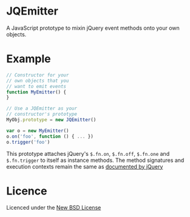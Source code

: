 JQEmitter
=======

A JavaScript prototype to mixin jQuery event methods onto your own objects.

# Example

```js
// Constructor for your
// own objects that you
// want to emit events
function MyEmitter() {
}

// Use a JQEmitter as your
// constructor's prototype
MyObj.prototype = new JQEmitter()

var o = new MyEmitter()
o.on('foo', function () { ... })
o.trigger('foo')
```

This prototype attaches jQuery's `$.fn.on`, `$.fn.off`, `$.fn.one`
and `$.fn.trigger` to itself as instance methods. The method
signatures and execution contexts remain the same
as [documented by jQuery](http://api.jquery.com/category/events/)

# Licence
Licenced under the [New BSD License](http://opensource.org/licenses/bsd-license.php)
